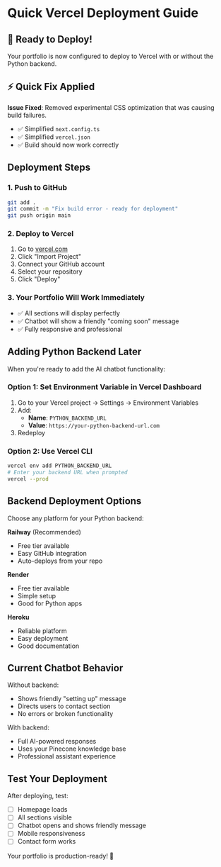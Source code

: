 # Quick Vercel Deployment Guide

## 🚀 Ready to Deploy!

Your portfolio is now configured to deploy to Vercel with or without the Python backend.

## ⚡ Quick Fix Applied

**Issue Fixed**: Removed experimental CSS optimization that was causing build failures.
- ✅ Simplified `next.config.ts` 
- ✅ Simplified `vercel.json`
- ✅ Build should now work correctly

## Deployment Steps

### 1. Push to GitHub
```bash
git add .
git commit -m "Fix build error - ready for deployment"
git push origin main
```

### 2. Deploy to Vercel
1. Go to [vercel.com](https://vercel.com)
2. Click "Import Project"
3. Connect your GitHub account
4. Select your repository
5. Click "Deploy"

### 3. Your Portfolio Will Work Immediately
- ✅ All sections will display perfectly
- ✅ Chatbot will show a friendly "coming soon" message
- ✅ Fully responsive and professional

## Adding Python Backend Later

When you're ready to add the AI chatbot functionality:

### Option 1: Set Environment Variable in Vercel Dashboard
1. Go to your Vercel project → Settings → Environment Variables
2. Add:
   - **Name**: `PYTHON_BACKEND_URL`
   - **Value**: `https://your-python-backend-url.com`
3. Redeploy

### Option 2: Use Vercel CLI
```bash
vercel env add PYTHON_BACKEND_URL
# Enter your backend URL when prompted
vercel --prod
```

## Backend Deployment Options

Choose any platform for your Python backend:

**Railway** (Recommended)
- Free tier available
- Easy GitHub integration
- Auto-deploys from your repo

**Render**
- Free tier available
- Simple setup
- Good for Python apps

**Heroku**
- Reliable platform
- Easy deployment
- Good documentation

## Current Chatbot Behavior

Without backend:
- Shows friendly "setting up" message
- Directs users to contact section
- No errors or broken functionality

With backend:
- Full AI-powered responses
- Uses your Pinecone knowledge base
- Professional assistant experience

## Test Your Deployment

After deploying, test:
- [ ] Homepage loads
- [ ] All sections visible
- [ ] Chatbot opens and shows friendly message
- [ ] Mobile responsiveness
- [ ] Contact form works

Your portfolio is production-ready! 🎉
